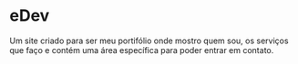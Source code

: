 # eDev
Um site criado para ser meu portifólio onde mostro quem sou, os serviços que faço e contém uma área específica para poder entrar em contato.

